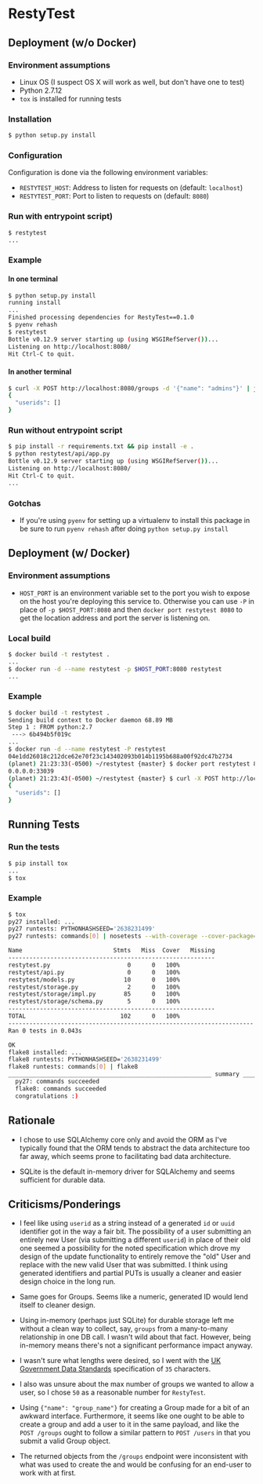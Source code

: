 # RestyTest

## Deployment (w/o Docker)

### Environment assumptions
* Linux OS (I suspect OS X will work as well, but don't have one to test)
* Python 2.7.12
* `tox` is installed for running tests

### Installation

```bash
$ python setup.py install
```

### Configuration

Configuration is done via the following environment variables:

* `RESTYTEST_HOST`: Address to listen for requests on (default: `localhost`)
* `RESTYTEST_PORT`: Port to listen to requests on (default: `8080`)

### Run with entrypoint script)

```bash
$ restytest
...
```

### Example

#### In one terminal

```bash
$ python setup.py install
running install
...
Finished processing dependencies for RestyTest==0.1.0
$ pyenv rehash
$ restytest
Bottle v0.12.9 server starting up (using WSGIRefServer())...
Listening on http://localhost:8080/
Hit Ctrl-C to quit.
```

#### In another terminal

```bash
$ curl -X POST http://localhost:8080/groups -d '{"name": "admins"}' | jq .
{
  "userids": []
}
```

### Run without entrypoint script

```bash
$ pip install -r requirements.txt && pip install -e .
$ python restytest/api/app.py
Bottle v0.12.9 server starting up (using WSGIRefServer())...
Listening on http://localhost:8080/
Hit Ctrl-C to quit.
...
```

### Gotchas

* If you're using `pyenv` for setting up a virtualenv to install this package in
  be sure to run `pyenv rehash` after doing `python setup.py install`

## Deployment (w/ Docker)

### Environment assumptions

* `HOST_PORT` is an environment variable set to the port you wish to expose on
  the host you're deploying this service to. Otherwise you can use `-P` in place
  of `-p $HOST_PORT:8080` and then `docker port restytest 8080` to get the
  location address and port the server is listening on.

### Local build

```bash
$ docker build -t restytest .
...
$ docker run -d --name restytest -p $HOST_PORT:8080 restytest
...
```

### Example

```bash
$ docker build -t restytest .
Sending build context to Docker daemon 68.89 MB
Step 1 : FROM python:2.7
 ---> 6b494b5f019c
...
$ docker run -d --name restytest -P restytest
04e1dd26018c212dce62e70f23c143402093b014b1195b688a00f92dc47b2734
(planet) 21:23:33(-0500) ~/restytest {master} $ docker port restytest 8080
0.0.0.0:33039
(planet) 21:23:43(-0500) ~/restytest {master} $ curl -X POST http://localhost:33039/groups -d '{"name": "admins"}' | jq .
{
  "userids": []
}
```

## Running Tests

### Run the tests

```bash
$ pip install tox
...
$ tox
```
### Example

```bash
$ tox
py27 installed: ...
py27 runtests: PYTHONHASHSEED='2638231499'
py27 runtests: commands[0] | nosetests --with-coverage --cover-package=restytest

Name                          Stmts   Miss  Cover   Missing
-----------------------------------------------------------
restytest.py                      0      0   100%
restytest/api.py                  0      0   100%
restytest/models.py              10      0   100%
restytest/storage.py              2      0   100%
restytest/storage/impl.py        85      0   100%
restytest/storage/schema.py       5      0   100%
-----------------------------------------------------------
TOTAL                           102      0   100%
----------------------------------------------------------------------
Ran 0 tests in 0.043s

OK
flake8 installed: ...
flake8 runtests: PYTHONHASHSEED='2638231499'
flake8 runtests: commands[0] | flake8
__________________________________________________________ summary ___________________________________________________________
  py27: commands succeeded
  flake8: commands succeeded
  congratulations :)
```

## Rationale

* I chose to use SQLAlchemy core only and avoid the ORM as I've typically found
  that the ORM tends to abstract the data architecture too far away, which seems
  prone to facilitating bad data architecture.

* SQLite is the default in-memory driver for SQLAlchemy and seems sufficient for
  durable data.

## Criticisms/Ponderings

* I feel like using `userid` as a string instead of a generated `id` or `uuid`
  identifier got in the way a fair bit. The possibility of a user
  submitting an entirely new User (via submitting a different `userid`) in place
  of their old one seemed a possibility for the noted specification which drove
  my design of the update functionality to entirely remove the "old" User and
  replace with the new valid User that was submitted. I think using generated
  identifiers and partial PUTs is usually a cleaner and easier design choice in
  the long run.

* Same goes for Groups. Seems like a numeric, generated ID would lend itself to
  cleaner design.

* Using in-memory (perhaps just SQLite) for durable storage left me without a
  clean way to collect, say, `groups` from a many-to-many relationship in one
  DB call. I wasn't wild about that fact. However, being in-memory means there's
  not a significant performance impact anyway.

* I wasn't sure what lengths were desired, so I went with the
  [UK Government Data Standards](http://webarchive.nationalarchives.gov.uk/20100407120701/http://cabinetoffice.gov.uk/govtalk/schemasstandards/e-gif/datastandards/person_information/person_name.aspx)
  specification of `35` characters.

* I also was unsure about the max number of groups we wanted to allow a user, so
  I chose `50` as a reasonable number for `RestyTest`.

* Using `{"name": "group_name"}` for creating a Group made for a bit of an
  awkward interface. Furthermore, it seems like one ought to be able to create
  a group and add a user to it in the same payload, and like the `POST /groups`
  ought to follow a similar pattern to `POST /users` in that you submit a valid
  Group object.

* The returned objects from the `/groups` endpoint were inconsistent with what
  was used to create the  and
  would be confusing for an end-user to work with at first.
